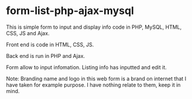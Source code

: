 # form-list-php-ajax-mysql
This is simple form to input and display info code in PHP, MySQL, HTML, CSS, JS and Ajax.

Front end is code in HTML, CSS, JS.

Back end is run in PHP and Ajax.

Form allow to input infomation. Listing info has inputted and edit it.

Note: Branding name and logo in this web form is a brand on internet that I have taken for example purpose. I have nothing relate to them, keep it in mind.
